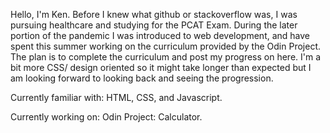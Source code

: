 Hello, I'm Ken. Before I knew what github or stackoverflow was, I was pursuing healthcare and studying for the PCAT Exam. During the later portion of the pandemic I was introduced to web development, and have spent this summer working on the curriculum provided by the Odin Project. The plan is to complete the curriculum and post my progress on here. I'm a bit more CSS/ design oriented so it might take longer than expected but I am looking forward to looking back and seeing the progression.

Currently familiar with:
HTML, CSS, and Javascript. 

Currently working on:
Odin Project: Calculator.

<!---
kenshqw/kenshqw is a ✨ special ✨ repository because its `README.md` (this file) appears on your GitHub profile.
You can click the Preview link to take a look at your changes.
--->
